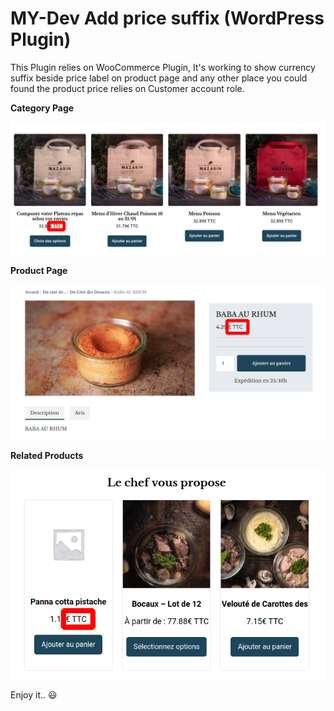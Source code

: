 # MY-Dev Add price suffix (WordPress Plugin)


This Plugin relies on WooCommerce Plugin, It's working to show currency suffix beside price label on product page and any other place you could found the product price relies on Customer account role.

**Category Page**

![Add price suffix to WooCommerce plugin in category page](https://github.com/mhmdyoussef/images/blob/main/my-dev-add-price-suffix/1.png?raw=true)


**Product Page**

![Add price suffix to WooCommerce plugin in product page](https://github.com/mhmdyoussef/images/blob/main/my-dev-add-price-suffix/2.png?raw=true)

**Related Products**

![Add price suffix to WooCommerce plugin in related product](https://github.com/mhmdyoussef/images/blob/main/my-dev-add-price-suffix/3.png?raw=true)

Enjoy it.. :smiley:
